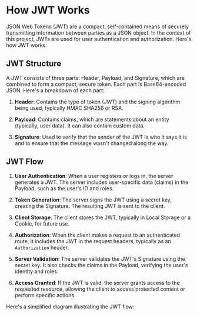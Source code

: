 # How JWT Works

JSON Web Tokens (JWT) are a compact, self-contained means of securely transmitting information between parties as a JSON object. In the context of this project, JWTs are used for user authentication and authorization. Here's how JWT works:

## JWT Structure

A JWT consists of three parts: Header, Payload, and Signature, which are combined to form a compact, secure token. Each part is Base64-encoded JSON. Here's a breakdown of each part:

1. **Header**: Contains the type of token (JWT) and the signing algorithm being used, typically HMAC SHA256 or RSA.

2. **Payload**: Contains claims, which are statements about an entity (typically, user data). It can also contain custom data.

3. **Signature**: Used to verify that the sender of the JWT is who it says it is and to ensure that the message wasn't changed along the way.

## JWT Flow

1. **User Authentication**: When a user registers or logs in, the server generates a JWT. The server includes user-specific data (claims) in the Payload, such as the user's ID and roles.

2. **Token Generation**: The server signs the JWT using a secret key, creating the Signature. The resulting JWT is sent to the client.

3. **Client Storage**: The client stores the JWT, typically in Local Storage or a Cookie, for future use.

4. **Authorization**: When the client makes a request to an authenticated route, it includes the JWT in the request headers, typically as an `Authorization` header.

5. **Server Validation**: The server validates the JWT's Signature using the secret key. It also checks the claims in the Payload, verifying the user's identity and roles.

6. **Access Granted**: If the JWT is valid, the server grants access to the requested resource, allowing the client to access protected content or perform specific actions.

Here's a simplified diagram illustrating the JWT flow:
